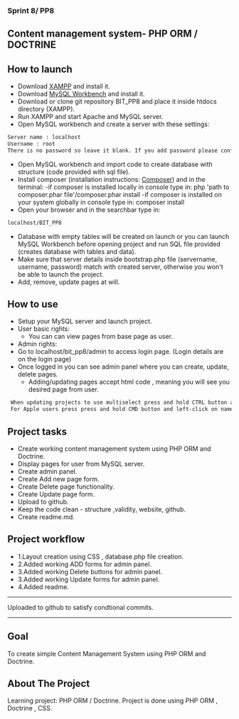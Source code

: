 ### Sprint 8/ PP8

## Content management system- PHP ORM / DOCTRINE

## How to launch

- Download [XAMPP](https://www.apachefriends.org/index.html) and install it.
- Download [MySQL Workbench](https://www.mysql.com/products/workbench/) and install it.
- Download or clone git repository BIT_PP8 and place it inside htdocs directory (XAMPP).
- Run XAMPP and start Apache and MySQL server.
- Open MySQL workbench and create a server with these settings:

```sh
Server name : localhost
Username : root
There is no password so leave it blank. If you add password please config bootstrap.php accordingly.
```

- Open MySQL workbench and import code to create database with structure (code provided with sql file).
- Install composer (installation instructions: [Composer](https://getcomposer.org/download)) and in the terminal:
  -if composer is installed locally in console type in: php 'path to composer.phar file'/composer.phar install
  -if composer is installed on your system globally in console type in: composer install
- Open your browser and in the searchbar type in:

```sh
localhost/BIT_PP8
```

- Database with empty tables will be created on launch or you can launch MySQL Workbench before opening project and run SQL file provided (creates database with tables and data).
- Make sure that server details inside bootstrap.php file (servername, username, password) match with created server, otherwise you won't be able to launch the project.
- Add, remove, update pages at will.

## How to use

- Setup your MySQL server and launch project.
- User basic rights:
  - You can can view pages from base page as user.
- Admin rights:
- Go to localhost/bit_pp8/admin to access login page. (Login details are on the login page)
- Once logged in you can see admin panel where you can create, update, delete pages.
  - Adding/updating pages accept html code , meaning you will see you desired page from user.

```diff
 When updating projects to use multiselect press and hold CTRL button and left-click on names you want to add or remove from project.
 For Apple users press press and hold CMD button and left-click on names.
```

## Project tasks

- Create working content management system using PHP ORM and Doctrine.
- Display pages for user from MySQL server.
- Create admin panel.
- Create Add new page form.
- Create Delete page functionality.
- Create Update page form.
- Upload to github.
- Keep the code clean - structure ,validity, website, github.
- Create readme.md.

## Project workflow

- 1.Layout creation using CSS , database.php file creation.
- 2.Added working ADD forms for admin panel.
- 3.Added working Delete buttons for admin panel.
- 3.Added working Update forms for admin panel.
- 4.Added readme.

---

Uploaded to github to satisfy condtional commits.

---

## Goal

To create simple Content Management System using PHP ORM and Doctrine.

## About The Project

Learning project: PHP ORM / Doctrine.
Project is done using PHP ORM , Doctrine , CSS.
